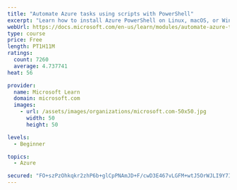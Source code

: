 ```yaml
---
title: "Automate Azure tasks using scripts with PowerShell"
excerpt: "Learn how to install Azure PowerShell on Linux, macOS, or Windows and then connect to Azure and manage your resources."
webUrl: https://docs.microsoft.com/en-us/learn/modules/automate-azure-tasks-with-powershell/
type: course
price: Free
length: PT1H11M
ratings:
  count: 7260
  average: 4.737741
heat: 56

provider:
  name: Microsoft Learn
  domain: microsoft.com
  images:
    - url: /assets/images/organizations/microsoft.com-50x50.jpg
      width: 50
      height: 50

levels:
  - Beginner

topics:
  - Azure

secured: "FO+szPzOhkqkr2zhP6b+glCpPNAmJD+F/cwD3E467vLGFM+wtJ5OrWJLI9Y7IF7MulafsE3IR+i0c5ANyPsl8MqfSm2eL4fSZa8IgfkOx23w5qmGfQgcoTEmiYb8b1bwyykPH+mg5vI8GIAjJWX4qU2hX5fuIQNaCytiamP2v2M/zTZOV5BlYc6ZujcoR7GAd9u5FVn3lFMUq/YWKdsDCeKHLK23YEpyBWS5DC/ufu2fIw9uRjGj/ru5w51KFPsqtQRwzHnPoqI/neFz5e5no3ZfNd1L0l/Mmk6Q42pBW6QzEJdRb0+LJXbbm9kEQQoGbY5XhC8sVB3o63YW2WYosPFuuVLhH+hFXpfeswuR66D6e3ETz+EAnNoWxzeRW361Uio//Crq6YHwEiHP4aE93Q/sBfM6ZdHbMx1MKtmXZo0=;aCCurdTpd2OsRjGzRvGWWA=="
---
```


